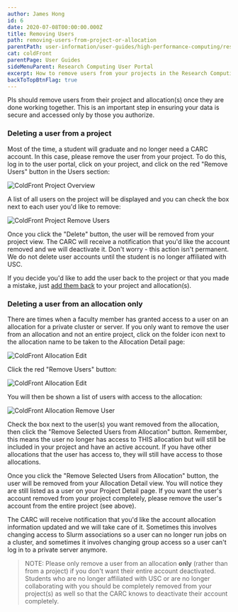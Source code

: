```yaml
---
author: James Hong
id: 6
date: 2020-07-08T00:00:00.000Z
title: Removing Users
path: removing-users-from-project-or-allocation
parentPath: user-information/user-guides/high-performance-computing/research-computing-user-portal
cat: coldFront
parentPage: User Guides
sideMenuParent: Research Computing User Portal
excerpt: How to remove users from your projects in the Research Computing User Portal.
backToTopBtnFlag: true
---
```


PIs should remove users from their project and allocation(s) once they are done working together. This is an important step in ensuring your data is secure and accessed only by those you authorize.  

### Deleting a user from a project

Most of the time, a student will graduate and no longer need a CARC account. In this case, please remove the user from your project. To do this, log in to the user portal, click on your project, and click on the red "Remove Users" button in the Users section:

![ColdFront Project Overview](/images/coldfront_project_overview.png)

A list of all users on the project will be displayed and you can check the box next to each user you'd like to remove:  

![ColdFront Project Remove Users](/images/coldfront_project_removeusers.jpg)

Once you click the "Delete" button, the user will be removed from your project view. The CARC will receive a notification that you'd like the account removed and we will deactivate it.  Don't worry - this action isn't permanent.  We do not delete user accounts until the student is no longer affiliated with USC.

If you decide you'd like to add the user back to the project or that you made a mistake, just [add them back](adding-users-to-project-or-allocation) to your project and allocation(s).

### Deleting a user from an allocation only

There are times when a faculty member has granted access to a user on an allocation for a private cluster or server.  If you only want to remove the user from an allocation and not an entire project, click on the folder icon next to the allocation name to be taken to the Allocation Detail page:  

![ColdFront Allocation Edit](/images/coldfront_allocation_overview.jpg)

Click the red "Remove Users" button:

![ColdFront Allocation Edit](/images/coldfront_allocation_edit.png)

You will then be shown a list of users with access to the allocation:

![ColdFront Allocation Remove User](/images/coldfront_allocation_removeuser.png)

Check the box next to the user(s) you want removed from the allocation, then click the "Remove Selected Users from Allocation" button. Remember, this means the user no longer has access to THIS allocation but will still be included in your project and have an active account. If you have other allocations that the user has access to, they will still have access to those allocations.

Once you click the "Remove Selected Users from Allocation" button, the user will be removed from your Allocation Detail view. You will notice they are still listed as a user on your Project Detail page. If you want the user's account removed from your project completely, please remove the user's account from the entire project (see above).

The CARC will receive notification that you'd like the account allocation information updated and we will take care of it. Sometimes this involves changing access to Slurm associations so a user can no longer run jobs on a cluster, and sometimes it involves changing group access so a user can't log in to a private server anymore.  

> NOTE: Please only remove a user from an allocation **only** (rather than from a project) if you don't want their entire account deactivated.  Students who are no longer affiliated with USC or are no longer collaborating with you should be completely removed from your project(s) as well so that the CARC knows to deactivate their account completely.
